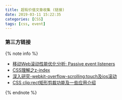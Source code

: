 ```yaml
---
title: 超有价值文章收集 (链接)
date: 2019-03-11 15:22:35
categories: [CSS]
tags: [css, event]
---
```


### 第三方链接

{% note info %}

- [移动Web滚动性能优化分析: Passive event listeners](https://segmentfault.com/a/1190000007913386?_ea=1507605)
- [CSS理解之z-index](https://www.jianshu.com/p/046f1b7e3b00)
- [深入研究-webkit-overflow-scrolling:touch及ios滚动](https://www.cnblogs.com/xiahj/p/8036419.html)
- [CSS clip:rect矩形剪裁功能及一些应用介绍](https://www.zhangxinxu.com/wordpress/2011/04/css-clip-rect/)

{% endnote %}
